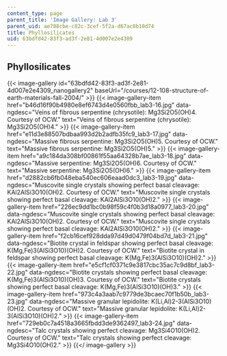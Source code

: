 ```yaml
---
content_type: page
parent_title: 'Image Gallery: Lab 3'
parent_uid: ae788cbe-c82c-3cef-5f2a-d67ac8b10d74
title: Phyllosilicates
uid: 63bdfd42-83f3-ad3f-2e81-4d007e2e4309
---
```


Phyllosilicates
---------------
{{< image-gallery id="63bdfd42-83f3-ad3f-2e81-4d007e2e4309_nanogallery2" baseUrl="/courses/12-108-structure-of-earth-materials-fall-2004/" >}}
{{< image-gallery-item href="b46d16f90b4980e8ef6743d4e0560fbb_lab3-16.jpg" data-ngdesc="Veins of fibrous serpentine (chrysotile): Mg3Si2O5(OH)4. Courtesy of OCW." text="Veins of fibrous serpentine (chrysotile): Mg3Si2O5(OH)4." >}}
{{< image-gallery-item href="e11d3e88507bdbaa993d2b2adfb35fc9_lab3-17.jpg" data-ngdesc="Massive fibrous serpentine: Mg3Si2O5(OH)5. Courtesy of OCW." text="Massive fibrous serpentine: Mg3Si2O5(OH)5." >}}
{{< image-gallery-item href="a9c184da308bf00861f55aa64328b7ae_lab3-18.jpg" data-ngdesc="Massive serpentine: Mg3Si2O5(OH)6. Courtesy of OCW." text="Massive serpentine: Mg3Si2O5(OH)6." >}}
{{< image-gallery-item href="d2882cb6fb048eba540ec606eaad0dc3_lab3-19.jpg" data-ngdesc="Muscovite single crystals showing perfect basal cleavage: KAl2AlSi3O10(OH)2. Courtesy of OCW." text="Muscovite single crystals showing perfect basal cleavage: KAl2AlSi3O10(OH)2." >}}
{{< image-gallery-item href="226ec9dd1bc0b98f59c4f0b3d18a0977_lab3-20.jpg" data-ngdesc="Muscovite single crystals showing perfect basal cleavage: KAl2AlSi3O10(OH)2. Courtesy of OCW." text="Muscovite single crystals showing perfect basal cleavage: KAl2AlSi3O10(OH)2." >}}
{{< image-gallery-item href="f2cb16cef928dda97d49d0479f04bd7d_lab3-21.jpg" data-ngdesc="Biotite crystal in feldspar showing perfect basal cleavage: K(Mg,Fe)3(AlSi3O10)(OH)2. Courtesy of OCW." text="Biotite crystal in feldspar showing perfect basal cleavage: K(Mg,Fe)3(AlSi3O10)(OH)2." >}}
{{< image-gallery-item href="e5cf1cf0371c9e3817cbc35ac7c9d8bf_lab3-22.jpg" data-ngdesc="Biotite crystals showing perfect basal cleavage: K(Mg,Fe)3(AlSi3O10)(OH)3. Courtesy of OCW." text="Biotite crystals showing perfect basal cleavage: K(Mg,Fe)3(AlSi3O10)(OH)3." >}}
{{< image-gallery-item href="973c4a3aab7c9779de3bcaec70f1b50b_lab3-23.jpg" data-ngdesc="Massive granular lepidolite: K(Li,Al)2-3(AlSi3O10)(OH)2. Courtesy of OCW." text="Massive granular lepidolite: K(Li,Al)2-3(AlSi3O10)(OH)2." >}}
{{< image-gallery-item href="729eb0c7a4518a3665fbdd3de9362497_lab3-24.jpg" data-ngdesc="Talc crystals showing perfect cleavage: Mg3Si4O10(OH)2. Courtesy of OCW." text="Talc crystals showing perfect cleavage: Mg3Si4O10(OH)2." >}}
{{</ image-gallery >}}